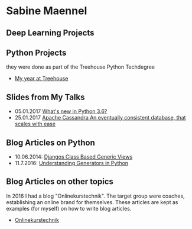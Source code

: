 # Sabine Maennel

## Deep Learning Projects

## Python Projects
they were done as part of the Treehouse Python Techdegree
- [My year at Treehouse]() 

## Slides from My Talks
- 05.01.2017 [What's new in Python 3.6?](python3_6-talk/python3_6.html#/1) 
- 25.01.2017 [Apache Cassandra
An eventually consistent database,
that scales with ease](cassandra-talk/cassandra.html#/1)

## Blog Articles on Python
- 10.06.2014: [Djangos Class Based Generic Views](blog_articles/python/djangos_class_based_generic_views/djangos_class_based_generic_views.md)
- 11.7.2016: [Understanding Generators in Python](blog_articles/python/generators/python_generators.md)

## Blog Articles on other topics
In 2016 I had a blog "Onlinekurstechnik". The target group were coaches, establishing an online brand for themselves. These articles are kept as examples (for myself) on how to write blog articles.
- [Onlinekurstechnik](onlinekurstechnik/)
